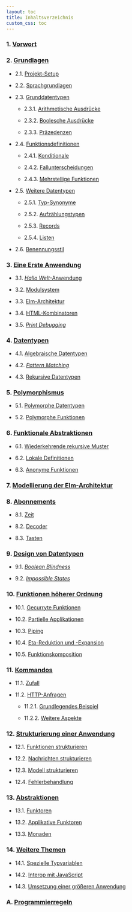 ```yaml
---
layout: toc
title: Inhaltsverzeichnis
custom_css: toc
---
```


### 1. [Vorwort](preface.md)


### 2. [Grundlagen](basics.md)

- 2.1. [Projekt-Setup](basics.md#projekt-setup)

- 2.2. [Sprachgrundlagen](basics.md#sprachgrundlagen)

- 2.3. [Grunddatentypen](basics.md#grunddatentypen)

    - 2.3.1. [Arithmetische Ausdrücke](basics.md#arithmetische-ausdrücke)

    - 2.3.2. [Boolesche Ausdrücke](basics.md#boolesche-ausdrücke)

    - 2.3.3. [Präzedenzen](basics.md#präzedenzen)

- 2.4. [Funktionsdefinitionen](basics.md#funktionsdefinitionen)

    - 2.4.1. [Konditionale](basics.md#konditionale)
        
    - 2.4.2. [Fallunterscheidungen](basics.md#fallunterscheidungen)
            
    - 2.4.3. [Mehrstellige Funktionen](basics.md#mehrstellige-funktionen)

- 2.5. [Weitere Datentypen](basics.md#weitere-datentypen)

    - 2.5.1. [Typ-Synonyme](basics.md#typ-synonyme)

    - 2.5.2. [Aufzählungstypen](basics.md#aufzählungstypen)

    - 2.5.3. [Records](basics.md#records)

    - 2.5.4. [Listen](basics.md#listen)

- 2.6. [Benennungsstil](basics.md#benennungsstil)

### 3. [Eine Erste Anwendung](first-application.md)

- 3.1. [_Hallo Welt_-Anwendung](first-application.md#hallo-welt-anwendung)

- 3.2. [Modulsystem](first-application.md#modulsystem)

- 3.3. [Elm-Architektur](first-application.md#elm-architektur)

- 3.4. [HTML-Kombinatoren](first-application.md#html-kombinatoren)

- 3.5. [_Print Debugging_](first-application.md#print-debugging)

### 4. [Datentypen](data-types.md)

- 4.1. [Algebraische Datentypen](data-types.md#algebraische-datentypen)

- 4.2. [_Pattern Matching_](data-types.md#pattern-matching)

- 4.3. [Rekursive Datentypen](data-types.md#rekursive-datentypen)

### 5. [Polymorphismus](polymorphism.md)

- 5.1. [Polymorphe Datentypen](polymorphism.md#polymorphe-datentypen)

- 5.2. [Polymorphe Funktionen](polymorphism.md#polymorphe-funktionen)

### 6. [Funktionale Abstraktionen](functional-abstractions.md)

- 6.1. [Wiederkehrende rekursive Muster](functional-abstractions.md#wiederkehrende-rekursive-muster)

- 6.2. [Lokale Definitionen](functional-abstractions.md#lokale-definitionen)

- 6.3. [Anonyme Funktionen](functional-abstractions.md#anonyme-funktionen)

### 7. [Modellierung der Elm-Architektur](architecture.md)

### 8. [Abonnements](subscriptions.md)

- 8.1. [Zeit](subscriptions.md#zeit)

- 8.2. [Decoder](subscriptions.md#decoder)

- 8.3. [Tasten](subscriptions.md#tasten)

### 9. [Design von Datentypen](design.md)

- 9.1. [_Boolean Blindness_](design.md#boolean-blindness)

- 9.2. [_Impossible States_](design.md#impossible-states)

### 10. [Funktionen höherer Ordnung](higher-order.md)

- 10.1. [Gecurryte Funktionen](higher-order.md#gecurryte-funktionen)

- 10.2. [Partielle Applikationen](higher-order.md#partielle-applikationen)

- 10.3. [Piping](higher-order.md#piping)

- 10.4. [Eta-Reduktion und -Expansion](higher-order.md#eta-reduktion-und--expansion)

- 10.5. [Funktionskomposition](higher-order.md#funktionskomposition)

### 11. [Kommandos](commands.md)

- 11.1. [Zufall](commands.md#zufall)

- 11.2. [HTTP-Anfragen](commands.md#http-anfragen)

    - 11.2.1. [Grundlegendes Beispiel](commands.md#grundlegendes-beispiel)

    - 11.2.2. [Weitere Aspekte](commands.md#weitere-aspekte)

### 12. [Strukturierung einer Anwendung](structure.md)

- 12.1. [Funktionen strukturieren](structure.md#funktionen-strukturieren)

- 12.2. [Nachrichten strukturieren](structure.md#nachrichten-strukturieren)

- 12.3. [Modell strukturieren](structure.md#modell-strukturieren)

- 12.4. [Fehlerbehandlung](structure.md#fehlerbehandlung)

### 13. [Abstraktionen](abstractions.md)

- 13.1. [Funktoren](abstractions.md#funktoren)

- 13.2. [Applikative Funktoren](abstractions.md#applikative-funktoren)

- 13.3. [Monaden](abstractions.md#monaden)

### 14. [Weitere Themen](final-topics.md)

- 14.1. [Spezielle Typvariablen](final-topics.md#spezielle-typvariablen)

- 14.2. [Interop mit JavaScript](final-topics.md#interop-mit-javascript)

- 14.3. [Umsetzung einer größeren Anwendung](final-topics.md#umsetzung-einer-größeren-anwendung)

### A. [Programmierregeln](rules.md)

